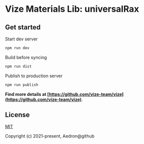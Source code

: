 # Vize Materials Lib: universalRax

## Get started

Start dev server

```sh
npm run dev
```

Build before syncing

```sh
npm run dist
```

Publish to production server

```sh
npm run publish
```

**Find more details at [https://github.com/vize-team/vize](https://github.com/vize-team/vize)**.

## License

[MIT](http://opensource.org/licenses/MIT)

Copyright (c) 2021-present, Aedron@github
